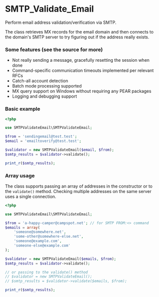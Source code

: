 # SMTP\_Validate\_Email

Perform email address validation/verification via SMTP.

The class retrieves MX records for the email domain and then connects to the
domain's SMTP server to try figuring out if the address really exists.

### Some features (see the source for more)

* Not really sending a message, gracefully resetting the session when done
* Command-specific communication timeouts implemented per relevant RFCs
* Catch-all account detection
* Batch mode processing supported
* MX query support on Windows without requiring any PEAR packages
* Logging and debugging support

### Basic example
```php
<?php

use SMTPValidateEmail\SMTPValidateEmail;

$from = 'sendingemail@test.test';
$email = 'emailtoverify@test.test';

$validator = new SMTPValidateEmail($email, $from);
$smtp_results = $validator->validate();

print_r($smtp_results);

```

### Array usage
The class supports passing an array of addresses in the constructor or to the
`validate()` method. Checking multiple addresses on the same server uses
a single connection.
```php
<?php

use SMTPValidateEmail\SMTPValidateEmail;

$from = 'a-happy-camper@campspot.net'; // for SMTP FROM:<> command
$emails = array(
    'someone@somewhere.net',
    'some-other@somewhere-else.net',
    'someone@example.com',
    'someone-else@example.com'
);

$validator = new SMTPValidateEmail($emails, $from);
$smtp_results = $validator->validate();

// or passing to the validate() method
// $validator = new SMTPValidateEmail();
// $smtp_results = $validator->validate($emails, $from);

print_r($smtp_results);
```
